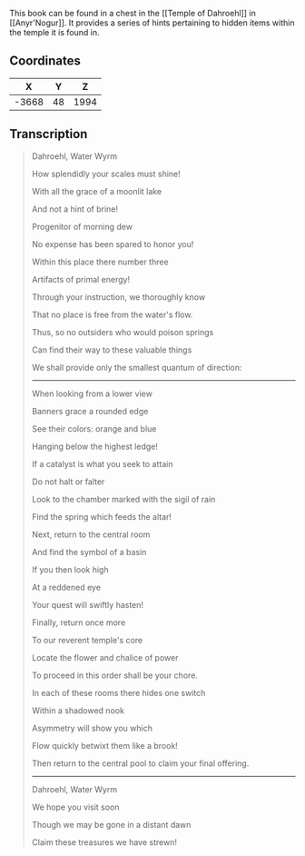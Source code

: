  

This book can be found in a chest in the [[Temple of Dahroehl]] in [[Anyr'Nogur]]. It provides a series of hints pertaining to hidden items within the temple it is found in.

## Coordinates
| **X** | **Y** | **Z** |
| :---: | :---: | :---: |
| -3668 |  48   | 1994  |

## Transcription
> Dahroehl, Water Wyrm
>
> How splendidly your scales must shine!
>
> With all the grace of a moonlit lake
>
> And not a hint of brine!
>
> Progenitor of morning dew
>
> No expense has been spared to honor you!
>
> Within this place there number three
>
> Artifacts of primal energy!
>
> Through your instruction, we thoroughly know
>
> That no place is free from the water's flow.
>
> Thus, so no outsiders who would poison springs
>
> Can find their way to these valuable things
>
> We shall provide only the smallest quantum of direction:
> ***
> When looking from a lower view
>
> Banners grace a rounded edge
>
> See their colors: orange and blue
>
> Hanging below the highest ledge!
>
> If a catalyst is what you seek to attain
>
> Do not halt or falter
>
> Look to the chamber marked with the sigil of rain
>
> Find the spring which feeds the altar!
>
> Next, return to the central room
>
> And find the symbol of a basin
>
> If you then look high
>
> At a reddened eye
>
> Your quest will swiftly hasten!
>
> Finally, return once more
>
> To our reverent temple's core
>
> Locate the flower and chalice of power
>
> To proceed in this order shall be your chore.
>
> In each of these rooms there hides one switch
>
> Within a shadowed nook
>
> Asymmetry will show you which
>
> Flow quickly betwixt them like a brook!
>
> Then return to the central pool to claim your final offering.
> ***
> Dahroehl, Water Wyrm
>
> We hope you visit soon
>
> Though we may be gone in a distant dawn
>
> Claim these treasures we have strewn!

